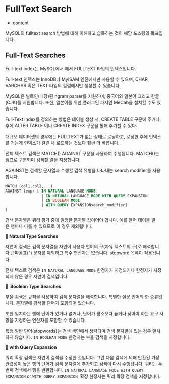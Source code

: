 # FullText Search

- content

MySQL의 fulltext search 방법에 대해 이해하고 습득하는 것이 해당 포스팅의 목표입니다.

## Full-Text Searches

Full-text index는 MySQL에서 에서 FULLTEXT 타입의 인덱스입니다.

Full-text 인덱스는 InnoDB나 MyISAM 엔진에서만 사용할 수 있으며, CHAR, VARCHAR 혹은 TEXT 타입의 컬럼에서만 생성할 수 있습니다.

MySQL은 빌트인(내장)된 ngram parser를 지원하며, 중국어와 일본어 그리고 한글(CJK)를 지원합니다. 또한, 일본어를 위한 플러그인 파서인 MeCab을 설치할 수도 있습니다.

Full-Text index를 정의하는 방법은 테이블 생성 시, CREATE TABLE 구문에 주거나, 후에 ALTER TABLE 이나 CREATE INDEX 구문을 통해 추가할 수 있다.

대규모 데이터셋의 경우에는 FULLTEXT가 없는 상태로 로딩하고, 로딩한 후에 인덱스를 거는게 인덱스가 걸린 채 로드하는 것보다 훨씬 더 빠릅니다.

전체 텍스트 검색은 MATCH() AGAINST 구문을 사용하여 수행됩니다. MATCH()는 쉼표로 구분되며 검색할 열을 지정합니다.

AGAINST는 검색할 문자열과 수행할 검색 유형을 나타내는 search modifier를 사용합니다.

```sql
MATCH (col1,col2,...)
AGAINST (expr [ IN NATURAL LANGUAGE MODE
                | IN NATURAL LANGUAGE MODE WITH QUERY EXPANSION
                | IN BOOLEAN MODE
                | WITH QUERY EXPANSIONsearch_modifier]
)
```

검색 문자열은 쿼리 평가 중에 일정한 문자열 값이어야 합니다. 예를 들어 테이블 열은 행마다 다를 수 있으므로 이 경우 제외됩니다.

**📌 Natural Type Searches**

자연어 검색은 검색 문자열을 자연어 사용자 언어의 구(자유 텍스트의 구)로 해석합니다.큰따옴표(") 문자를 제외하고 특수 연산자는 없습니다. stopword 목록이 적용됩니다.

전체 텍스트 검색은 `IN NATURAL LANGUAGE MODE` 한정자가 지정되거나 한정자가 지정되지 않은 경우 자연어 검색입니다.

**📌  Boolean Type Searches**

부울 검색은 규칙을 사용하여 검색 문자열을 해석합니다. 특별한 질문 언어의 한 종류입니다. 문자열에 검색할 단어가 포함되어 있습니다.

또한 일치하는 행에 단어가 있거나 없거나, 단어가 평소보다 높거나 낮아야 하는 요구 사항을 지정하는 연산자를 포함할 수 있습니다.

특정 일반 단어(stopwords)는 검색 색인에서 생략되며 검색 문자열에 있는 경우 일치하지 않습니다. `IN BOOLEAN MODE` 한정자는 부울 검색을 지정합니다.

📌 **with Query Expansion**

쿼리 확장 검색은 자연어 검색을 수정한 것입니다. 그런 다음 검색에 의해 반환된 가장 관련성이 높은 행의 단어가 검색 문자열에 추가되고 검색이 다시 수행됩니다. 쿼리는 두 번째 검색에서 행을 반환합니다. `IN NATURAL LANGUAGE MODE WITH QUERY EXPANSION` or `WITH QUERY EXPANSION`  확장 한정자는 쿼리 확장 검색을 지정합니다.
